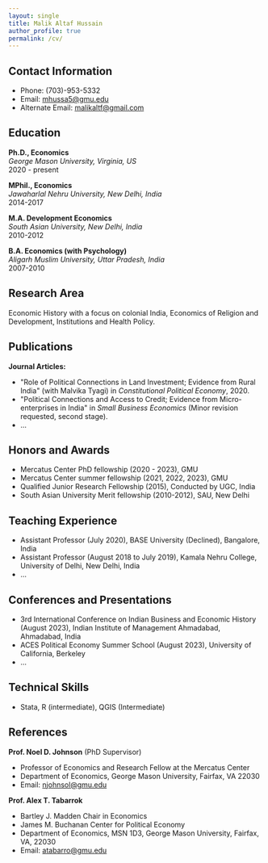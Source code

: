 ```yaml
---
layout: single
title: Malik Altaf Hussain
author_profile: true
permalink: /cv/
---
```



## Contact Information
- Phone: (703)-953-5332
- Email: [mhussa5@gmu.edu](mailto:mhussa5@gmu.edu)
- Alternate Email: [malikaltf@gmail.com](mailto:malikaltf@gmail.com)

## Education
**Ph.D., Economics**  
*George Mason University, Virginia, US*  
2020 - present

**MPhil., Economics**  
*Jawaharlal Nehru University, New Delhi, India*  
2014-2017

**M.A. Development Economics**  
*South Asian University, New Delhi, India*  
2010-2012

**B.A. Economics (with Psychology)**  
*Aligarh Muslim University, Uttar Pradesh, India*  
2007-2010

## Research Area
Economic History with a focus on colonial India, Economics of Religion and Development, Institutions and Health Policy.

## Publications
**Journal Articles:**
- "Role of Political Connections in Land Investment; Evidence from Rural India" (with Malvika Tyagi) in *Constitutional Political Economy*, 2020.
- "Political Connections and Access to Credit; Evidence from Micro-enterprises in India" in *Small Business Economics* (Minor revision requested, second stage).
- ...

## Honors and Awards
- Mercatus Center PhD fellowship (2020 - 2023), GMU
- Mercatus Center summer fellowship (2021, 2022, 2023), GMU
- Qualified Junior Research Fellowship (2015), Conducted by UGC, India
- South Asian University Merit fellowship (2010-2012), SAU, New Delhi

## Teaching Experience
- Assistant Professor (July 2020), BASE University (Declined), Bangalore, India
- Assistant Professor (August 2018 to July 2019), Kamala Nehru College, University of Delhi, New Delhi, India
- ...

## Conferences and Presentations
- 3rd International Conference on Indian Business and Economic History (August 2023), Indian Institute of Management Ahmadabad, Ahmadabad, India
- ACES Political Economy Summer School (August 2023), University of California, Berkeley
- ...

## Technical Skills
- Stata, R (intermediate), QGIS (Intermediate)

## References
**Prof. Noel D. Johnson** (PhD Supervisor)  
- Professor of Economics and Research Fellow at the Mercatus Center  
- Department of Economics, George Mason University, Fairfax, VA 22030  
- Email: [njohnsol@gmu.edu](mailto:njohnsol@gmu.edu)

**Prof. Alex T. Tabarrok**  
- Bartley J. Madden Chair in Economics  
- James M. Buchanan Center for Political Economy  
- Department of Economics, MSN 1D3, George Mason University, Fairfax, VA, 22030  
- Email: [atabarro@gmu.edu](mailto:atabarro@gmu.edu)
